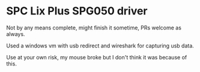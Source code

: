 # SPC Lix Plus SPG050 driver
Not by any means complete, might finish it sometime, PRs welcome as always.

Used a windows vm with usb redirect and wireshark for capturing usb data.

Use at your own risk, my mouse broke but I don't think it was because of this.
